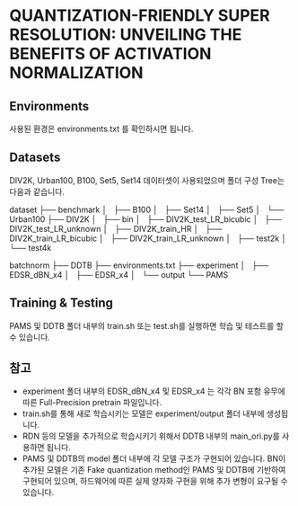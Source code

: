 # QUANTIZATION-FRIENDLY SUPER RESOLUTION: UNVEILING THE BENEFITS OF ACTIVATION NORMALIZATION

## Environments
사용된 환경은 environments.txt 를 확인하시면 됩니다.

## Datasets
DIV2K, Urban100, B100, Set5, Set14 데이터셋이 사용되었으며 폴더 구성 Tree는 다음과 같습니다.

dataset
├── benchmark
│   ├── B100
│   ├── Set14
│   ├── Set5
│   └── Urban100
├── DIV2K
│   ├── bin
│   ├── DIV2K_test_LR_bicubic
│   ├── DIV2K_test_LR_unknown
│   ├── DIV2K_train_HR
│   ├── DIV2K_train_LR_bicubic
│   ├── DIV2K_train_LR_unknown
│   ├── test2k
│   └── test4k

batchnorm
├── DDTB
├── environments.txt
├── experiment
│   ├── EDSR_dBN_x4
│   ├── EDSR_x4
│   └── output
└── PAMS

## Training & Testing
PAMS 및 DDTB 폴더 내부의 train.sh 또는 test.sh를 실행하면 학습 및 테스트를 할 수 있습니다.

## 참고
- experiment 폴더 내부의 EDSR_dBN_x4 및 EDSR_x4 는 각각 BN 포함 유무에 따른 Full-Precision pretrain 파일입니다.
- train.sh를 통해 새로 학습시키는 모델은 experiment/output 폴더 내부에 생성됩니다.
- RDN 등의 모델을 추가적으로 학습시키기 위해서 DDTB 내부의 main_ori.py를 사용하면 됩니다.
- PAMS 및 DDTB의 model 폴더 내부에 각 모델 구조가 구현되어 있습니다. BN이 추가된 모델은 기존 Fake quantization method인 PAMS 및 DDTB에 기반하여 구현되어 있으며, 하드웨어에 따른 실제 양자화 구현을 위해 추가 변형이 요구될 수 있습니다. 
